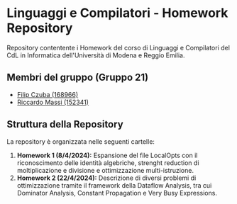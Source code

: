 # Linguaggi e Compilatori - Homework Repository

Repository contentente i Homework del corso di Linguaggi e Compilatori del CdL in Informatica dell'Università di Modena e Reggio Emilia.

## Membri del gruppo (Gruppo 21)

- [Filip Czuba (168966)](https://github.com/filipczuba)
- [Riccardo Massi (152341)](https://github.com/riccardomassi)

## Struttura della Repository

La repository è organizzata nelle seguenti cartelle:

1. **Homework 1 (8/4/2024):** Espansione del file LocalOpts con il riconoscimento delle identità algebriche, strenght reduction di moltiplicazione e divisione e ottimizzazione multi-istruzione.
2. **Homework 2 (22/4/2024):** Descrizione di diversi problemi di ottimizzazione tramite il framework della Dataflow Analysis, tra cui Dominator Analysis, Constant Propagation e Very Busy Expressions. 
